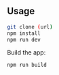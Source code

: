 ## Usage

```sh
git clone (url)
npm install
npm run dev
```

Build the app:

```sh
npm run build
```